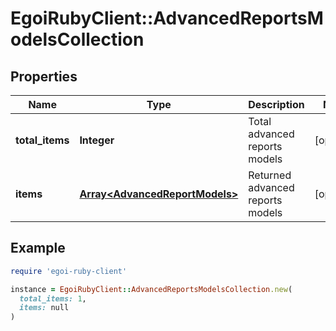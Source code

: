 # EgoiRubyClient::AdvancedReportsModelsCollection

## Properties

| Name | Type | Description | Notes |
| ---- | ---- | ----------- | ----- |
| **total_items** | **Integer** | Total advanced reports models | [optional] |
| **items** | [**Array&lt;AdvancedReportModels&gt;**](AdvancedReportModels.md) | Returned advanced reports models | [optional] |

## Example

```ruby
require 'egoi-ruby-client'

instance = EgoiRubyClient::AdvancedReportsModelsCollection.new(
  total_items: 1,
  items: null
)
```

